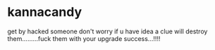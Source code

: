 # kannacandy
get by hacked someone don't worry if u have idea a clue will destroy them.........fuck them with your upgrade success...!!!!
